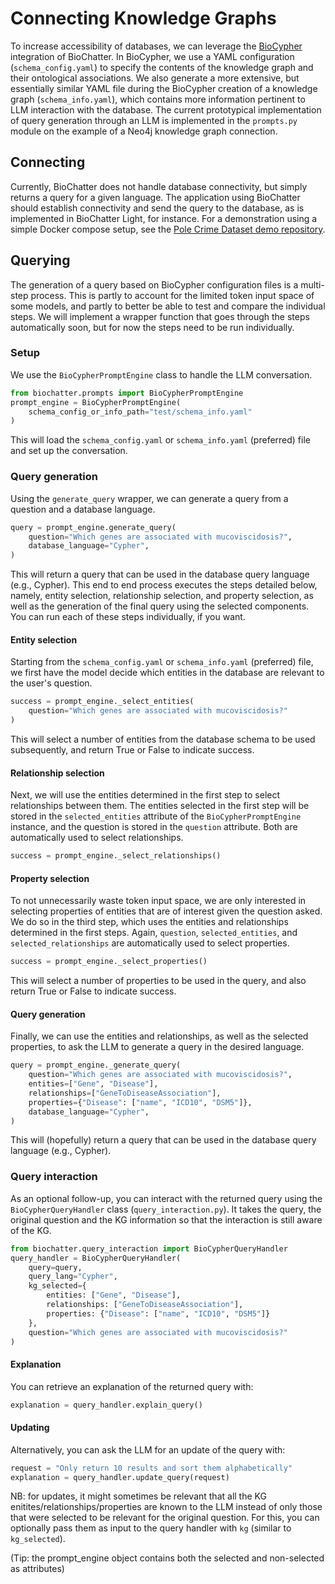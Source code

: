 # Connecting Knowledge Graphs

To increase accessibility of databases, we can leverage the
[BioCypher](https://biocypher.org) integration of BioChatter.  In BioCypher, we
use a YAML configuration (`schema_config.yaml`) to specify the contents of the
knowledge graph and their ontological associations.  We also generate a more
extensive, but essentially similar YAML file during the BioCypher creation of a
knowledge graph (`schema_info.yaml`), which contains more information pertinent
to LLM interaction with the database.  The current prototypical implementation
of query generation through an LLM is implemented in the `prompts.py` module on
the example of a Neo4j knowledge graph connection.

## Connecting

Currently, BioChatter does not handle database connectivity, but simply returns
a query for a given language.  The application using BioChatter should establish
connectivity and send the query to the database, as is implemented in BioChatter Light,
for instance.  For a demonstration using a simple Docker compose setup, see the
[Pole Crime Dataset demo repository](https://github.com/biocypher/pole).

## Querying

The generation of a query based on BioCypher configuration files is a multi-step
process.  This is partly to account for the limited token input space of some
models, and partly to better be able to test and compare the individual steps.
We will implement a wrapper function that goes through the steps automatically
soon, but for now the steps need to be run individually.

### Setup

We use the `BioCypherPromptEngine` class to handle the LLM conversation.

```python
from biochatter.prompts import BioCypherPromptEngine
prompt_engine = BioCypherPromptEngine(
    schema_config_or_info_path="test/schema_info.yaml"
)
```

This will load the `schema_config.yaml` or `schema_info.yaml` (preferred) file
and set up the conversation.

### Query generation

Using the `generate_query` wrapper, we can generate a query from a question and
a database language.

```python
query = prompt_engine.generate_query(
    question="Which genes are associated with mucoviscidosis?",
    database_language="Cypher",
)
```

This will return a query that can be used in the database query language (e.g.,
Cypher).  This end to end process executes the steps detailed below, namely,
entity selection, relationship selection, and property selection, as well as the
generation of the final query using the selected components. You can run each of
these steps individually, if you want.

#### Entity selection

Starting from the `schema_config.yaml` or `schema_info.yaml` (preferred) file,
we first have the model decide which entities in the database are relevant to
the user's question.

```python
success = prompt_engine._select_entities(
    question="Which genes are associated with mucoviscidosis?"
)
```

This will select a number of entities from the database schema to be used
subsequently, and return True or False to indicate success.

#### Relationship selection

Next, we will use the entities determined in the first step to select
relationships between them.  The entities selected in the first step will be
stored in the `selected_entities` attribute of the `BioCypherPromptEngine`
instance, and the question is stored in the `question` attribute.  Both are
automatically used to select relationships.

```python
success = prompt_engine._select_relationships()
```

#### Property selection

To not unnecessarily waste token input space, we are only interested in
selecting properties of entities that are of interest given the question asked.
We do so in the third step, which uses the entities and relationships determined
in the first steps.  Again, `question`, `selected_entities`, and
`selected_relationships` are automatically used to select properties.

```python
success = prompt_engine._select_properties()
```

This will select a number of properties to be used in the query, and also return
True or False to indicate success.

#### Query generation

Finally, we can use the entities and relationships, as well as the selected
properties, to ask the LLM to generate a query in the desired language.

```python
query = prompt_engine._generate_query(
    question="Which genes are associated with mucoviscidosis?",
    entities=["Gene", "Disease"],
    relationships=["GeneToDiseaseAssociation"],
    properties={"Disease": ["name", "ICD10", "DSM5"]},
    database_language="Cypher",
)
```

This will (hopefully) return a query that can be used in the database query
language (e.g., Cypher).

### Query interaction
As an optional follow-up, you can interact with the returned query using the
`BioCypherQueryHandler` class (`query_interaction.py`). It takes the query,
the original question and the KG information so that the interaction is still aware of the KG.

```python
from biochatter.query_interaction import BioCypherQueryHandler
query_handler = BioCypherQueryHandler(
    query=query,
    query_lang="Cypher",
    kg_selected={
        entities: ["Gene", "Disease"],
        relationships: ["GeneToDiseaseAssociation"],
        properties: {"Disease": ["name", "ICD10", "DSM5"]}
    },
    question="Which genes are associated with mucoviscidosis?"
)
```

#### Explanation
You can retrieve an explanation of the returned query with:

```python
explanation = query_handler.explain_query()
```

#### Updating
Alternatively, you can ask the LLM for an update of the query with:

```python
request = "Only return 10 results and sort them alphabetically"
explanation = query_handler.update_query(request)
```

NB: for updates, it might sometimes be relevant that all the KG
enitites/relationships/properties are known to the LLM instead
of only those that were selected to be relevant for the original question.
For this, you can optionally pass them as input to the query handler
with `kg` (similar to `kg_selected`).

(Tip: the prompt_engine object contains both the selected and non-selected as attributes)
